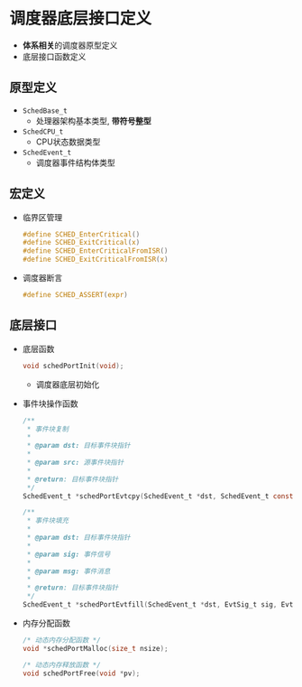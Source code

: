 # 调度器底层接口定义
* **体系相关**的调度器原型定义
* 底层接口函数定义

## 原型定义
* `SchedBase_t`
    * 处理器架构基本类型, **带符号整型**
* `SchedCPU_t`
    * CPU状态数据类型
* `SchedEvent_t`
    * 调度器事件结构体类型

## 宏定义
* 临界区管理

    ```c
    #define SCHED_EnterCritical()
    #define SCHED_ExitCritical(x)
    #define SCHED_EnterCriticalFromISR()
    #define SCHED_ExitCriticalFromISR(x)
    ```

* 调度器断言

    ```c
    #define SCHED_ASSERT(expr)
    ```

## 底层接口
* 底层函数

    ```c
    void schedPortInit(void);
    ```

    * 调度器底层初始化

* 事件块操作函数

    ```c
    /**
     * 事件块复制
     *
     * @param dst: 目标事件块指针
     *
     * @param src: 源事件块指针
     *
     * @return: 目标事件块指针
     */
    SchedEvent_t *schedPortEvtcpy(SchedEvent_t *dst, SchedEvent_t const *src);

    /**
     * 事件块填充
     *
     * @param dst: 目标事件块指针
     *
     * @param sig: 事件信号
     *
     * @param msg: 事件消息
     *
     * @return: 目标事件块指针
     */
    SchedEvent_t *schedPortEvtfill(SchedEvent_t *dst, EvtSig_t sig, EvtMsg_t msg)

    ```

* 内存分配函数

    ```c
    /* 动态内存分配函数 */
    void *schedPortMalloc(size_t nsize);

    /* 动态内存释放函数 */
    void schedPortFree(void *pv);
    ```
